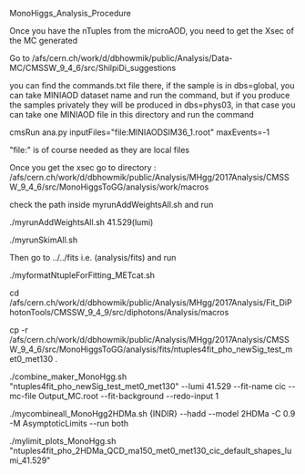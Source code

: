 MonoHiggs_Analysis_Procedure

Once you have the nTuples from the microAOD, you need to get the Xsec of the MC generated

Go to /afs/cern.ch/work/d/dbhowmik/public/Analysis/Data-MC/CMSSW_9_4_6/src/ShilpiDi_suggestions

you can find the commands.txt file there, if the sample is in dbs=global, you can take MINIAOD dataset name and run the command, but if you produce the samples privately they will be produced in dbs=phys03, in that case you can take one MINIAOD file in this directory and run the command

cmsRun ana.py inputFiles="file:MINIAODSIM36_1.root" maxEvents=-1

"file:" is of course needed as they are local files

Once you get the xsec go to directory : /afs/cern.ch/work/d/dbhowmik/public/Analysis/MHgg/2017Analysis/CMSSW_9_4_6/src/MonoHiggsToGG/analysis/work/macros

check the path inside myrunAddWeightsAll.sh and run

./myrunAddWeightsAll.sh 41.529(lumi)

./myrunSkimAll.sh

Then go to ../../fits i.e. (analysis/fits) and run

./myformatNtupleForFitting_METcat.sh

cd /afs/cern.ch/work/d/dbhowmik/public/Analysis/MHgg/2017Analysis/Fit_DiPhotonTools/CMSSW_9_4_9/src/diphotons/Analysis/macros

cp -r /afs/cern.ch/work/d/dbhowmik/public/Analysis/MHgg/2017Analysis/CMSSW_9_4_6/src/MonoHiggsToGG/analysis/fits/ntuples4fit_pho_newSig_test_met0_met130 .

./combine_maker_MonoHgg.sh "ntuples4fit_pho_newSig_test_met0_met130" --lumi 41.529 --fit-name cic --mc-file Output_MC.root --fit-background --redo-input 1

./mycombineall_MonoHgg2HDMa.sh {INDIR} --hadd --model 2HDMa -C 0.9 -M AsymptoticLimits --run both

./mylimit_plots_MonoHgg.sh "ntuples4fit_pho_2HDMa_QCD_ma150_met0_met130_cic_default_shapes_lumi_41.529"
